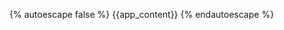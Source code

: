 <!DOCTYPE html>
<html lang="en">
<head>
    <meta charset="UTF-8">
    <title>Hello world</title>
</head>
<body>

{% autoescape false %}
{{app_content}}
{% endautoescape %}
</body>
</html>